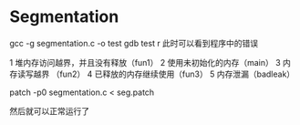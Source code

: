 Segmentation
============
gcc -g segmentation.c -o test
gdb test
r
此时可以看到程序中的错误

1 堆内存访问越界，并且没有释放（fun1）
2 使用未初始化的内存（main）
3 内存读写越界 （fun2）
4 已释放的内存继续使用（fun3）
5 内存泄漏（badleak）

patch -p0 segmentation.c < seg.patch

然后就可以正常运行了
